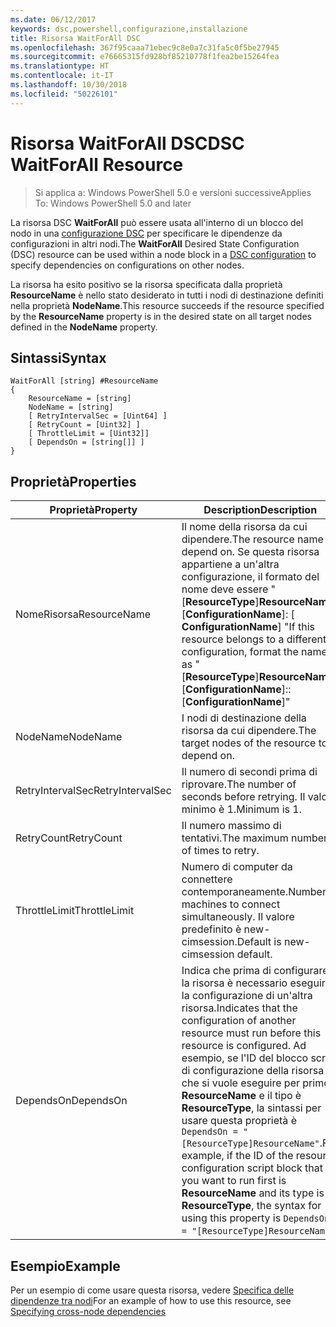 ```yaml
---
ms.date: 06/12/2017
keywords: dsc,powershell,configurazione,installazione
title: Risorsa WaitForAll DSC
ms.openlocfilehash: 367f95caaa71ebec9c8e0a7c31fa5c0f5be27945
ms.sourcegitcommit: e76665315fd928bf85210778f1fea2be15264fea
ms.translationtype: HT
ms.contentlocale: it-IT
ms.lasthandoff: 10/30/2018
ms.locfileid: "50226101"
---
```

# <a name="dsc-waitforall-resource"></a><span data-ttu-id="dcd41-103">Risorsa WaitForAll DSC</span><span class="sxs-lookup"><span data-stu-id="dcd41-103">DSC WaitForAll Resource</span></span>

> <span data-ttu-id="dcd41-104">Si applica a: Windows PowerShell 5.0 e versioni successive</span><span class="sxs-lookup"><span data-stu-id="dcd41-104">Applies To: Windows PowerShell 5.0 and later</span></span>

<span data-ttu-id="dcd41-105">La risorsa DSC **WaitForAll** può essere usata all'interno di un blocco del nodo in una [configurazione DSC](configurations.md) per specificare le dipendenze da configurazioni in altri nodi.</span><span class="sxs-lookup"><span data-stu-id="dcd41-105">The **WaitForAll** Desired State Configuration (DSC) resource can be used within a node block in a [DSC configuration](configurations.md) to specify dependencies on configurations on other nodes.</span></span>

<span data-ttu-id="dcd41-106">La risorsa ha esito positivo se la risorsa specificata dalla proprietà **ResourceName** è nello stato desiderato in tutti i nodi di destinazione definiti nella proprietà **NodeName**.</span><span class="sxs-lookup"><span data-stu-id="dcd41-106">This resource succeeds if the resource specified by the **ResourceName** property is in the desired state on all target nodes defined in the **NodeName** property.</span></span>


## <a name="syntax"></a><span data-ttu-id="dcd41-107">Sintassi</span><span class="sxs-lookup"><span data-stu-id="dcd41-107">Syntax</span></span>

```
WaitForAll [string] #ResourceName
{
    ResourceName = [string]
    NodeName = [string]
    [ RetryIntervalSec = [Uint64] ]
    [ RetryCount = [Uint32] ]
    [ ThrottleLimit = [Uint32]]
    [ DependsOn = [string[]] ]
}
```

## <a name="properties"></a><span data-ttu-id="dcd41-108">Proprietà</span><span class="sxs-lookup"><span data-stu-id="dcd41-108">Properties</span></span>

|  <span data-ttu-id="dcd41-109">Proprietà</span><span class="sxs-lookup"><span data-stu-id="dcd41-109">Property</span></span>  |  <span data-ttu-id="dcd41-110">Description</span><span class="sxs-lookup"><span data-stu-id="dcd41-110">Description</span></span>   |
|---|---|
| <span data-ttu-id="dcd41-111">NomeRisorsa</span><span class="sxs-lookup"><span data-stu-id="dcd41-111">ResourceName</span></span>| <span data-ttu-id="dcd41-112">Il nome della risorsa da cui dipendere.</span><span class="sxs-lookup"><span data-stu-id="dcd41-112">The resource name to depend on.</span></span> <span data-ttu-id="dcd41-113">Se questa risorsa appartiene a un'altra configurazione, il formato del nome deve essere "[__ResourceType__]__ResourceName__:: [__ConfigurationName__]: [ __ConfigurationName__] "</span><span class="sxs-lookup"><span data-stu-id="dcd41-113">If this resource belongs to a different configuration, format the name as "[__ResourceType__]__ResourceName__::[__ConfigurationName__]::[__ConfigurationName__]"</span></span>|
| <span data-ttu-id="dcd41-114">NodeName</span><span class="sxs-lookup"><span data-stu-id="dcd41-114">NodeName</span></span>| <span data-ttu-id="dcd41-115">I nodi di destinazione della risorsa da cui dipendere.</span><span class="sxs-lookup"><span data-stu-id="dcd41-115">The target nodes of the resource to depend on.</span></span>|
| <span data-ttu-id="dcd41-116">RetryIntervalSec</span><span class="sxs-lookup"><span data-stu-id="dcd41-116">RetryIntervalSec</span></span>| <span data-ttu-id="dcd41-117">Il numero di secondi prima di riprovare.</span><span class="sxs-lookup"><span data-stu-id="dcd41-117">The number of seconds before retrying.</span></span> <span data-ttu-id="dcd41-118">Il valore minimo è 1.</span><span class="sxs-lookup"><span data-stu-id="dcd41-118">Minimum is 1.</span></span>|
| <span data-ttu-id="dcd41-119">RetryCount</span><span class="sxs-lookup"><span data-stu-id="dcd41-119">RetryCount</span></span>| <span data-ttu-id="dcd41-120">Il numero massimo di tentativi.</span><span class="sxs-lookup"><span data-stu-id="dcd41-120">The maximum number of times to retry.</span></span>|
| <span data-ttu-id="dcd41-121">ThrottleLimit</span><span class="sxs-lookup"><span data-stu-id="dcd41-121">ThrottleLimit</span></span>| <span data-ttu-id="dcd41-122">Numero di computer da connettere contemporaneamente.</span><span class="sxs-lookup"><span data-stu-id="dcd41-122">Number of machines to connect simultaneously.</span></span> <span data-ttu-id="dcd41-123">Il valore predefinito è new-cimsession.</span><span class="sxs-lookup"><span data-stu-id="dcd41-123">Default is new-cimsession default.</span></span>|
| <span data-ttu-id="dcd41-124">DependsOn</span><span class="sxs-lookup"><span data-stu-id="dcd41-124">DependsOn</span></span> | <span data-ttu-id="dcd41-125">Indica che prima di configurare la risorsa è necessario eseguire la configurazione di un'altra risorsa.</span><span class="sxs-lookup"><span data-stu-id="dcd41-125">Indicates that the configuration of another resource must run before this resource is configured.</span></span> <span data-ttu-id="dcd41-126">Ad esempio, se l'ID del blocco script di configurazione della risorsa che si vuole eseguire per primo è __ResourceName__ e il tipo è __ResourceType__, la sintassi per usare questa proprietà è `DependsOn = "[ResourceType]ResourceName"`.</span><span class="sxs-lookup"><span data-stu-id="dcd41-126">For example, if the ID of the resource configuration script block that you want to run first is __ResourceName__ and its type is __ResourceType__, the syntax for using this property is `DependsOn = "[ResourceType]ResourceName"`.</span></span>|


## <a name="example"></a><span data-ttu-id="dcd41-127">Esempio</span><span class="sxs-lookup"><span data-stu-id="dcd41-127">Example</span></span>

<span data-ttu-id="dcd41-128">Per un esempio di come usare questa risorsa, vedere [Specifica delle dipendenze tra nodi](crossNodeDependencies.md)</span><span class="sxs-lookup"><span data-stu-id="dcd41-128">For an example of how to use this resource, see [Specifying cross-node dependencies](crossNodeDependencies.md)</span></span>